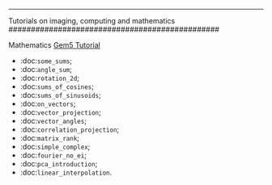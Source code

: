 
-----------------------------------------------
Tutorials on imaging, computing and mathematics
###############################################

Mathematics
[Gem5 Tutorial](gem5/index.md)
* :doc:`some_sums`;
* :doc:`angle_sum`;
* :doc:`rotation_2d`;
* :doc:`sums_of_cosines`;
* :doc:`sums_of_sinusoids`;
* :doc:`on_vectors`;
* :doc:`vector_projection`;
* :doc:`vector_angles`;
* :doc:`correlation_projection`;
* :doc:`matrix_rank`;
* :doc:`simple_complex`;
* :doc:`fourier_no_ei`;
* :doc:`pca_introduction`;
* :doc:`linear_interpolation`.
